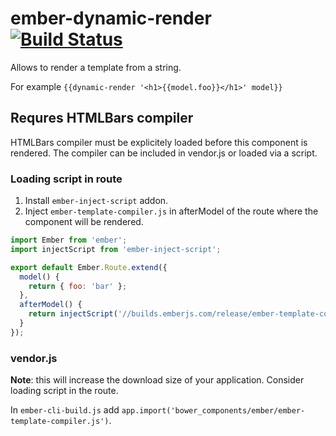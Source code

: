 # ember-dynamic-render [![Build Status](https://travis-ci.org/taras/ember-dynamic-render.svg?branch=master)](https://travis-ci.org/taras/ember-dynamic-render)

Allows to render a template from a string. 

For example `{{dynamic-render '<h1>{{model.foo}}</h1>' model}}`

## Requres HTMLBars compiler

HTMLBars compiler must be explicitely loaded before this component is rendered.
The compiler can be included in vendor.js or loaded via a script.

### Loading script in route

1. Install `ember-inject-script` addon.
2. Inject `ember-template-compiler.js` in afterModel of the route where the component will be rendered.

```javascript
import Ember from 'ember';
import injectScript from 'ember-inject-script';

export default Ember.Route.extend({
  model() {
    return { foo: 'bar' };
  },
  afterModel() {
    return injectScript('//builds.emberjs.com/release/ember-template-compiler.js');
  }
});
```

### vendor.js

**Note**: this will increase the download size of your application. Consider loading script in the route.

In `ember-cli-build.js` add `app.import('bower_components/ember/ember-template-compiler.js')`.